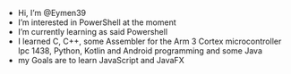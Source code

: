 - Hi, I’m @Eymen39
- I’m interested in PowerShell at the moment
- I’m currently learning as said Powershell
- I learned C, C++, some Assembler for the Arm 3 Cortex microcontroller lpc 1438, Python, Kotlin and Android programming and some Java
- my Goals are to learn JavaScript and JavaFX

<!---
Eymen39/Eymen39 is a ✨ special ✨ repository because its `README.md` (this file) appears on your GitHub profile.
You can click the Preview link to take a look at your changes.
--->
